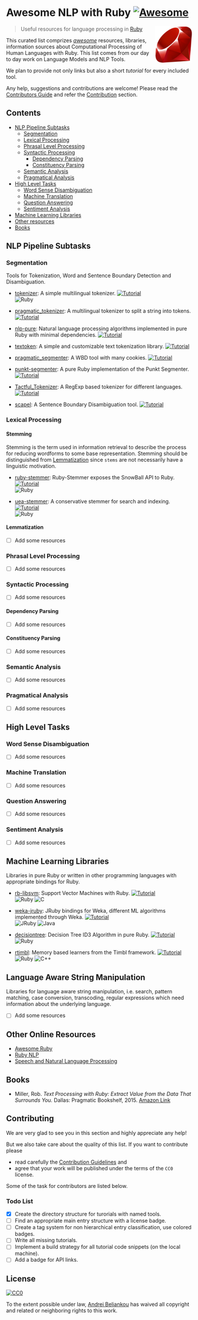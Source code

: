 # Awesome NLP with Ruby [![Awesome](https://cdn.rawgit.com/sindresorhus/awesome/d7305f38d29fed78fa85652e3a63e154dd8e8829/media/badge.svg)](https://github.com/sindresorhus/awesome)

[<img src="assets/Ruby_Logo.jpg" align="right" width="100px" height="100px" />](https://www.ruby-lang.org/en/)

> Useful resources for language processing in [Ruby](https://www.ruby-lang.org/en/)

This curated list comprizes [_awesome_](https://github.com/sindresorhus/awesome/blob/master/awesome.md)
resources, libraries, information sources about Computational Processing
of Human Languages with Ruby. This list comes from our day to day work
on Language Models and NLP Tools.

We plan to provide not only links but also a short _tutorial_ for every included tool.

Any help, suggestions and contributions are welcome! Please read the
[Contributors Guide](CONTRIBUTING.md) and refer the [Contribution](#contributing) section.

## Contents

* [NLP Pipeline Subtasks](#nlp-pipeline-subtasks)
  * [Segmentation](#segmentation)
  * [Lexical Processing](#lexical-processing)
  * [Phrasal Level Processing](#phrasal-level-processing)
  * [Syntactic Processing](#syntactic-processing)
    * [Dependency Parsing](#dependency-parsing)
    * [Constituency Parsing](#constituency-parsing)
  * [Semantic Analysis](#semantic-analysis)
  * [Pragmatical Analysis](#pragmatic-analysis)
* [High Level Tasks](#high-level-tasks)
  * [Word Sense Disambiguation](#word-sense-disambiguation)
  * [Machine Translation](#machine-translation)
  * [Question Answering](#question-answering)
  * [Sentiment Analysis](#sentiment-analysis)
* [Machine Learning Libraries](#machine-learning-libraries)
* [Other resources](#other-online-resources)
* [Books](#books)

## NLP Pipeline Subtasks

### Segmentation

Tools for Tokenization, Word and Sentence Boundary Detection and Disambiguation.

  * [tokenizer](https://github.com/arbox/tokenizer):
  A simple multilingual tokenizer. [![Tutorial][tutorial-present]](tutorials/tokenizer.md) <br>
  ![Ruby][ruby]

  * [pragmatic_tokenizer](https://github.com/diasks2/pragmatic_tokenizer):
  A multilingual tokenizer to split a string into tokens. [![Tutorial][tutorial-missing]]()<br>

  * [nlp-pure](https://github.com/parhamr/nlp-pure):
  Natural language processing algorithms implemented in pure Ruby with minimal dependencies.
  [![Tutorial][tutorial-missing]]()<br>

  * [textoken](https://github.com/manorie/textoken):
  A simple and customizable text tokenization library. [![Tutorial][tutorial-missing]]()<br>

  * [pragmatic_segmenter](https://github.com/diasks2/pragmatic_segmenter):
  A WBD tool with many cookies. [![Tutorial][tutorial-missing]]()<br>

  * [punkt-segmenter](https://github.com/lfcipriani/punkt-segmenter):
  A pure Ruby implementation of the Punkt Segmenter. [![Tutorial][tutorial-missing]]()<br>

  * [Tactful_Tokenizer](https://github.com/zencephalon/Tactful_Tokenizer):
  A RegExp based tokenizer for different languages. [![Tutorial][tutorial-missing]]()<br>

  * [scapel](https://github.com/louismullie/scalpel):
  A Sentence Boundary Disambiguation tool. [![Tutorial][tutorial-missing]]()<br>

### Lexical Processing

#### Stemming

Stemming is the term used in information retrieval to describe the process for
reducing wordforms to some base representation. Stemming should be distinguished
from [Lemmatization](#lemmatization) since `stems` are not necessarily have
a linguistic motivation.

* [ruby-stemmer](https://github.com/aurelian/ruby-stemmer):
  Ruby-Stemmer exposes the SnowBall API to Ruby. [![Tutorial][tutorial-present]](tutorials/ruby-stemmer.md)<br>
  ![Ruby][ruby]

* [uea-stemmer](https://github.com/ealdent/uea-stemmer):
  A conservative stemmer for search and indexing. [![Tutorial][tutorial-missing]]()<br>
  ![Ruby][ruby]

#### Lemmatization
- [ ] Add some resources

### Phrasal Level Processing
- [ ] Add some resources

### Syntactic Processing
- [ ] Add some resources

#### Dependency Parsing
- [ ] Add some resources

#### Constituency Parsing
- [ ] Add some resources

### Semantic Analysis
- [ ] Add some resources

### Pragmatical Analysis
- [ ] Add some resources

## High Level Tasks

### Word Sense Disambiguation
- [ ] Add some resources

### Machine Translation
- [ ] Add some resources

### Question Answering
- [ ] Add some resources

### Sentiment Analysis
- [ ] Add some resources


## Machine Learning Libraries

Libraries in pure Ruby or written in other programming languages with appropriate bindings for Ruby.

* [rb-libsvm](https://github.com/febeling/rb-libsvm):
  Support Vector Machines with Ruby. [![Tutorial][tutorial-missing]]()<br>
  ![Ruby][ruby] ![C][c]

* [weka-jruby](https://github.com/paulgoetze/weka-jruby):
  JRuby bindings for Weka, different ML algorithms implemented through Weka.
  [![Tutorial][tutorial-present]](tutorials/weka-jruby.md)<br>
  ![JRuby][jruby] ![Java][java]

* [decisiontree](https://github.com/igrigorik/decisiontree):
  Decision Tree ID3 Algorithm in pure Ruby. [![Tutorial][tutorial-missing]]()<br>
  ![Ruby][ruby]

* [rtimbl](https://github.com/maspwr/rtimbl):
  Memory based learners from the Timbl framework. [![Tutorial][tutorial-missing]]()<br>
  ![Ruby][ruby] ![C++][cpp]

## Language Aware String Manipulation

Libraries for language aware string manipulation, i.e. search, pattern matching,
case conversion, transcoding, regular expressions which need information about
the underlying language.

- [ ] Add some resources

## Other Online Resources

* [Awesome Ruby](https://github.com/sdogruyol/awesome-ruby)
* [Ruby NLP](https://github.com/diasks2/ruby-nlp)
* [Speech and Natural Language Processing](https://github.com/edobashira/speech-language-processing)

## Books

*  Miller, Rob. _Text Processing with Ruby: Extract Value from the Data That Surrounds You._
   Dallas: Pragmatic Bookshelf, 2015.
   [Amazon Link](http://www.amazon.com/Text-Processing-Ruby-Extract-Surrounds/dp/1680500708/)


## Contributing

We are very glad to see you in this section and highly appreciate any help!

But we also take care about the quality of this list. If you want to contribute please

- read carefully the [Contribution Guidelines](CONTRIBUTING.md) and
- agree that your work will be published under the terms of the `CC0` license.

Some of the task for contributors are listed below.

### Todo List
* [x] Create the directory structure for turorials with named tools.
* [ ] Find an appropriate main entry structure with a license badge.
* [ ] Create a tag system for non hierarchical entry classification, use colored badges.
* [ ] Write all missing tutorials.
* [ ] Implement a build strategy for all tutorial code snippets (on the local machine).
* [ ] Add a badge for API links.

## License

[![CC0](http://mirrors.creativecommons.org/presskit/buttons/88x31/svg/cc-zero.svg)](https://creativecommons.org/publicdomain/zero/1.0/)

To the extent possible under law, [Andrei Beliankou](https://github.com/arbox)
has waived all copyright and related or neighboring rights to this work.

<!---[![Creative Commons Zero 1.0](http://img.shields.io/badge/License-CC0-green.svg)](https://creativecommons.org/publicdomain/zero/1.0/)

<!--- Links --->
[ruby]: https://img.shields.io/badge/L%3A-Ruby-red.svg
[jruby]: https://img.shields.io/badge/L%3A-JRuby-yellowgreen.svg
[java]: https://img.shields.io/badge/L%3A-Java-yellow.svg
[c]: https://img.shields.io/badge/L%3A-C-brightgreen.svg
[cpp]: https://img.shields.io/badge/L%3A-C%2B%2B-green.svg
[tutorial-present]: https://img.shields.io/badge/Tutorial-%E2%9C%85-green.svg
[tutorial-missing]: https://img.shields.io/badge/Tutorial-%E2%9C%98-lightgrey.svg

